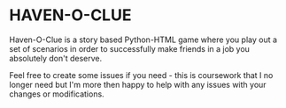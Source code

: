 # HAVEN-O-CLUE
Haven-O-Clue is a story based Python-HTML game where you play out a set of scenarios in order to successfully make friends in a job you absolutely don't deserve.


Feel free to create some issues if you need - this is coursework that I no longer need but I'm more then happy to help with any issues with your changes or modifications.
